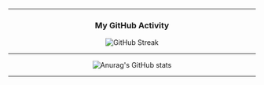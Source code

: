 <div align="center">
  
---

### My GitHub Activity
![GitHub Streak](https://github-readme-streak-stats.herokuapp.com?user=BilalChakr&theme=tokyonight-duo&hide_border=true)

---

![Anurag's GitHub stats](https://github-readme-stats.vercel.app/api?username=BilalChakr\&show_icons=true\&theme=radical&hide_border=true)

---

</div>
